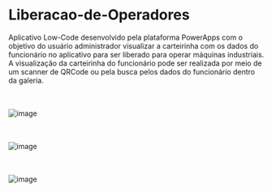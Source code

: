 # Liberacao-de-Operadores
Aplicativo Low-Code desenvolvido pela plataforma PowerApps com o objetivo do usuário administrador visualizar a carteirinha com os dados do funcionário no aplicativo para ser liberado para operar máquinas industriais. A visualização da carteirinha do funcionário pode ser realizada por meio de um scanner de QRCode ou pela busca pelos dados do funcionário dentro da galeria.

<br><br>
![image](https://github.com/Carolina0110/Liberacao-de-Operadores/assets/94412122/0aec6274-b06e-402b-b071-9773aaf68267)


<br><br>
![image](https://github.com/Carolina0110/Liberacao-de-Operadores/assets/94412122/1cf84a1e-9450-41a1-af06-1b900c555e17)

<br><br>
![image](https://github.com/Carolina0110/Liberacao-de-Operadores/assets/94412122/2c93b64e-3a32-4938-a1ce-002efe5ab764)


